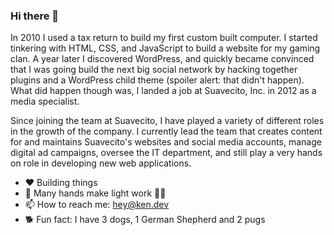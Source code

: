 ### Hi there 👋

In 2010 I used a tax return to build my first custom built computer. I started tinkering with HTML, CSS, and JavaScript to build a website for my gaming clan. A year later I discovered WordPress, and quickly became convinced that I was going build the next big social network by hacking together plugins and a WordPress child theme (spoiler alert: that didn't happen). What did happen though was, I landed a job at Suavecito, Inc. in 2012 as a media specialist.

Since joining the team at Suavecito, I have played a variety of different roles in the growth of the company. I currently lead the team that creates content for and maintains Suavecito's websites and social media accounts, manage digital ad campaigns, oversee the IT department, and still play a very hands on role in developing new web applications.
- ❤️ Building things
- 🤝 Many hands make light work 👊🤘
- 📫 How to reach me: hey@ken.dev
- 🐕 Fun fact: I have 3 dogs, 1 German Shepherd and 2 pugs

